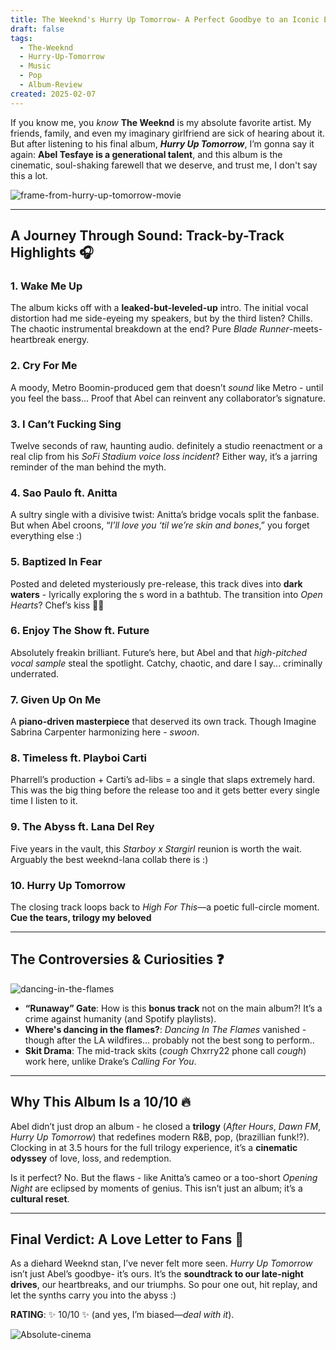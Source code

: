 ```yaml
---
title: The Weeknd's Hurry Up Tomorrow- A Perfect Goodbye to an Iconic Era
draft: false
tags:
  - The-Weeknd
  - Hurry-Up-Tomorrow
  - Music
  - Pop
  - Album-Review
created: 2025-02-07
---
```

If you know me, you *know* **The Weeknd** is my absolute favorite artist. My friends, family, and even my imaginary girlfriend are sick of hearing about it. But after listening to his final album, ***Hurry Up Tomorrow***, I’m gonna say it again: **Abel Tesfaye is a generational talent**, and this album is the cinematic, soul-shaking farewell that we deserve, and trust me, I don't say this a lot.

![frame-from-hurry-up-tomorrow-movie](https://preview.redd.it/the-cinematography-is-gonna-be-fucking-insane-v0-u3qo4pzcs5he1.png?width=1080&crop=smart&auto=webp&s=f50da32865450483ba9c842c93270e8d21c2da92)

---

## **A Journey Through Sound: Track-by-Track Highlights** 🎧

### **1. Wake Me Up**  
The album kicks off with a **leaked-but-leveled-up** intro. The initial vocal distortion had me side-eyeing my speakers, but by the third listen? Chills. The chaotic instrumental breakdown at the end? Pure *Blade Runner*-meets-heartbreak energy.  

### **2. Cry For Me**  
A moody, Metro Boomin-produced gem that doesn’t *sound* like Metro - until you feel the bass... Proof that Abel can reinvent any collaborator’s signature. 

### **3. I Can’t Fucking Sing**  
Twelve seconds of raw, haunting audio. definitely a studio reenactment or a real clip from his *SoFi Stadium voice loss incident*? Either way, it’s a jarring reminder of the man behind the myth.  

### **4. Sao Paulo ft. Anitta**  
A sultry single with a divisive twist: Anitta’s bridge vocals split the fanbase. But when Abel croons, “*I’ll love you ‘til we’re skin and bones*,” you forget everything else :)

### **5. Baptized In Fear**  
Posted and deleted mysteriously pre-release, this track dives into **dark waters** - lyrically exploring the s word in a bathtub. The transition into *Open Hearts*? Chef’s kiss 🤌🤌

### **6. Enjoy The Show ft. Future**  
Absolutely freakin brilliant. Future’s here, but Abel and that *high-pitched vocal sample* steal the spotlight. Catchy, chaotic, and dare I say... criminally underrated.  

### **7. Given Up On Me**  
A **piano-driven masterpiece** that deserved its own track. Though Imagine Sabrina Carpenter harmonizing here - *swoon*. 

### **8. Timeless ft. Playboi Carti**  
Pharrell’s production + Carti’s ad-libs = a single that slaps extremely hard. This was the big thing before the release too and it gets better every single time I listen to it.  

### **9. The Abyss ft. Lana Del Rey**  
Five years in the vault, this *Starboy x Stargirl* reunion is worth the wait. Arguably the best weeknd-lana collab there is :) 

### **10. Hurry Up Tomorrow**  
The closing track loops back to *High For This*—a poetic full-circle moment. **Cue the tears, trilogy my beloved**

---

## **The Controversies & Curiosities** ❓

![dancing-in-the-flames](https://media.pitchfork.com/photos/66e43e20b9f81dadc2efc50b/2:1/w_2560%2Cc_limit/The-Weeknd.jpg)

- **“Runaway” Gate**: How is this **bonus track** not on the main album?! It’s a crime against humanity (and Spotify playlists).  
- **Where's dancing in the flames?**: *Dancing In The Flames* vanished - though after the LA wildfires... probably not the best song to perform..
- **Skit Drama**: The mid-track skits (*cough* Chxrry22 phone call *cough*) work here, unlike Drake’s *Calling For You*.  

---

## **Why This Album Is a 10/10** 🔥

Abel didn’t just drop an album - he closed a **trilogy** (*After Hours*, *Dawn FM*, *Hurry Up Tomorrow*) that redefines modern R&B, pop, (brazillian funk!?). Clocking in at 3.5 hours for the full trilogy experience, it’s a **cinematic odyssey** of love, loss, and redemption.  

Is it perfect? No. But the flaws - like Anitta’s cameo or a too-short *Opening Night* are eclipsed by moments of genius. This isn’t just an album; it’s a **cultural reset**.  

---

## **Final Verdict: A Love Letter to Fans** 💌

As a diehard Weeknd stan, I’ve never felt more seen. *Hurry Up Tomorrow* isn’t just Abel’s goodbye- it’s ours. It’s the **soundtrack to our late-night drives**, our heartbreaks, and our triumphs. So pour one out, hit replay, and let the synths carry you into the abyss :)

**RATING**: ✨ 10/10 ✨ (and yes, I’m biased—*deal with it*).  

![Absolute-cinema](https://i.redd.it/2wkr1s44m5he1.jpeg)